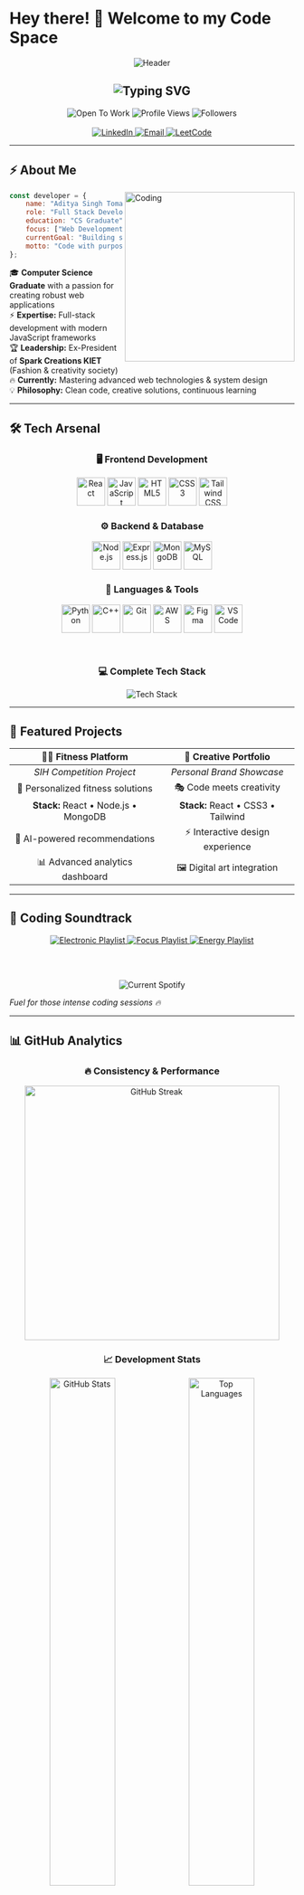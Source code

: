 # Hey there! 👋 Welcome to my Code Space

<div align="center">
  
  <img src="https://capsule-render.vercel.app/api?type=waving&color=gradient&customColorList=0,1,2,3,4&height=140&section=header&text=Aditya%20Singh%20Tomar&fontSize=40&fontColor=ffffff&animation=fadeIn&fontAlignY=35" alt="Header"/>
  
  <h2>
    <img src="https://readme-typing-svg.demolab.com?font=JetBrains+Mono&size=26&duration=2500&pause=800&color=00D9FF&center=true&vCenter=true&width=500&lines=Full+Stack+Developer;CS+Graduate;Problem+Solver;Tech+Enthusiast" alt="Typing SVG" />
  </h2>
  
  <div>
    <img src="https://img.shields.io/badge/🚀-Open%20To%20Work-00D9FF?style=for-the-badge&logo=rocket&logoColor=white" alt="Open To Work"/>
    <img src="https://komarev.com/ghpvc/?username=adityasinghtomar&color=blue&style=for-the-badge&label=Profile+Views" alt="Profile Views"/>
    <img src="https://img.shields.io/github/followers/adityasinghtomar?style=for-the-badge&color=orange&logo=github&logoColor=white" alt="Followers"/>
  </div>
  <br/>
  
  <div>
    <a href="https://www.linkedin.com/in/aditya-singh-tomar-21-11-2k01/">
      <img src="https://img.shields.io/badge/LinkedIn-0077B5?style=for-the-badge&logo=linkedin&logoColor=white" alt="LinkedIn"/>
    </a>
    <a href="mailto:adityasinghtomar890@gmail.com">
      <img src="https://img.shields.io/badge/Gmail-D14836?style=for-the-badge&logo=gmail&logoColor=white" alt="Email"/>
    </a>
    <a href="https://leetcode.com/u/aditya_tomar2111/">
      <img src="https://img.shields.io/badge/LeetCode-FFA116?style=for-the-badge&logo=leetcode&logoColor=white" alt="LeetCode"/>
    </a>
  </div>

</div>

---

## ⚡ About Me

<img align="right" alt="Coding" width="300" src="https://media2.giphy.com/media/v1.Y2lkPTc5MGI3NjExZGRhOGlrajFpOXlsbm1kdnVwdXNha3pkZXZxam1pNGVxcmpxMGM0cCZlcD12MV9pbnRlcm5hbF9naWZfYnlfaWQmY3Q9Zw/QXwtfadqo7wbfmT46H/giphy.gif"/>

```javascript
const developer = {
    name: "Aditya Singh Tomar",
    role: "Full Stack Developer",
    education: "CS Graduate",
    focus: ["Web Development", "Problem Solving"],
    currentGoal: "Building scalable applications",
    motto: "Code with purpose, build with passion"
};
```

🎓 **Computer Science Graduate** with a passion for creating robust web applications  
⚡ **Expertise:** Full-stack development with modern JavaScript frameworks  
🏆 **Leadership:** Ex-President of **Spark Creations KIET** (Fashion & creativity society)  
🔥 **Currently:** Mastering advanced web technologies & system design  
💡 **Philosophy:** Clean code, creative solutions, continuous learning

---

## 🛠️ Tech Arsenal

<div align="center">
  
 <h3>🖥️ Frontend Development</h3>
<p>
  <img src="https://skillicons.dev/icons?i=react" alt="React" width="50" height="50" title="React"/>
  <img src="https://skillicons.dev/icons?i=js" alt="JavaScript" width="50" height="50" title="JavaScript"/>
  <img src="https://skillicons.dev/icons?i=html" alt="HTML5" width="50" height="50" title="HTML5"/>
  <img src="https://skillicons.dev/icons?i=css" alt="CSS3" width="50" height="50" title="CSS3"/>
  <img src="https://skillicons.dev/icons?i=tailwind" alt="Tailwind CSS" width="50" height="50" title="Tailwind CSS"/>
</p>

<h3>⚙️ Backend & Database</h3>
<p>
  <img src="https://skillicons.dev/icons?i=nodejs" alt="Node.js" width="50" height="50" title="Node.js"/>
  <img src="https://skillicons.dev/icons?i=express" alt="Express.js" width="50" height="50" title="Express.js"/>
  <img src="https://skillicons.dev/icons?i=mongodb" alt="MongoDB" width="50" height="50" title="MongoDB"/>
  <img src="https://skillicons.dev/icons?i=mysql" alt="MySQL" width="50" height="50" title="MySQL"/>
</p>

<h3>🔧 Languages & Tools</h3>
<p>
  <img src="https://skillicons.dev/icons?i=python" alt="Python" width="50" height="50" title="Python"/>
  <img src="https://skillicons.dev/icons?i=cpp" alt="C++" width="50" height="50" title="C++"/>
  <img src="https://skillicons.dev/icons?i=git" alt="Git" width="50" height="50" title="Git"/>
  <img src="https://skillicons.dev/icons?i=aws" alt="AWS" width="50" height="50" title="AWS"/>
  <img src="https://skillicons.dev/icons?i=figma" alt="Figma" width="50" height="50" title="Figma"/>
  <img src="https://skillicons.dev/icons?i=vscode" alt="VS Code" width="50" height="50" title="VS Code"/>
</p>


  <br/>
  
  <!-- Alternative: All in one row -->
  <h3>💻 Complete Tech Stack</h3>
  <img src="https://skillicons.dev/icons?i=react,js,html,css,tailwind,nodejs,express,mongodb,mysql,python,cpp,git,aws,figma,vscode&theme=dark&perline=8" alt="Tech Stack"/>

</div>

---

## 🎯 Featured Projects

<div align="center">

| 🏋️‍♂️ **Fitness Platform** | 🎨 **Creative Portfolio** |
|:---:|:---:|
| *SIH Competition Project* | *Personal Brand Showcase* |
| 💪 Personalized fitness solutions | 🎭 Code meets creativity |
| **Stack:** React • Node.js • MongoDB | **Stack:** React • CSS3 • Tailwind |
| 🤖 AI-powered recommendations | ⚡ Interactive design experience |
| 📊 Advanced analytics dashboard | 🖼️ Digital art integration |

</div>

---

## 🎵 Coding Soundtrack

<div align="center">
  <a href="https://open.spotify.com/playlist/37i9dQZF1DWXRqgorJj26U" target="_blank">
    <img src="https://img.shields.io/badge/🎧-Electronic%20Focus-1DB954?style=for-the-badge&logo=spotify&logoColor=white" alt="Electronic Playlist"/>
  </a>
  <a href="https://open.spotify.com/playlist/37i9dQZF1DX0XUsuxWHRQd" target="_blank">
    <img src="https://img.shields.io/badge/🎵-Deep%20Focus-1DB954?style=for-the-badge&logo=spotify&logoColor=white" alt="Focus Playlist"/>
  </a>
  <a href="https://open.spotify.com/playlist/37i9dQZF1DX4sWSpwq3LiO" target="_blank">
    <img src="https://img.shields.io/badge/⚡-Coding%20Energy-1DB954?style=for-the-badge&logo=spotify&logoColor=white" alt="Energy Playlist"/>
  </a>
  
  <br/><br/>
  
  <img src="https://spotify-github-profile.vercel.app/api/view.svg?uid=31l26iyqrucpkumfr5jzxnfzi5ja&cover_image=true&theme=novatorem&show_offline=false&background_color=121212&interchange=false&bar_color=53b14f&bar_color_cover=true" alt="Current Spotify"/>
</div>

*Fuel for those intense coding sessions 🔥*

---

## 📊 GitHub Analytics

<div align="center">

### 🔥 Consistency & Performance
<img src="https://github-readme-streak-stats.herokuapp.com/?user=adityasinghtomar&theme=dark&hide_border=true&stroke=00D9FF&ring=FFA500&fire=FF6347&currStreakLabel=00D9FF" alt="GitHub Streak" width="450"/>

<br/>

### 📈 Development Stats
<img src="https://github-readme-stats.vercel.app/api?username=adityasinghtomar&show_icons=true&theme=dark&hide_border=true&count_private=true&include_all_commits=true&title_color=00D9FF&text_color=ffffff&icon_color=FFA500" alt="GitHub Stats" width="48%"/>
<img src="https://github-readme-stats.vercel.app/api/top-langs/?username=adityasinghtomar&layout=compact&theme=dark&hide_border=true&langs_count=6&title_color=00D9FF&text_color=ffffff" alt="Top Languages" width="48%"/>

### 🏆 Achievements
<img src="https://github-profile-trophy.vercel.app/?username=adityasinghtomar&theme=darkhub&no-frame=true&row=1&column=6&margin-w=15" alt="GitHub Trophies"/>

</div>

---

## 💪 Daily Motivation

<div align="center">
  <img src="https://quotes-github-readme.vercel.app/api?type=horizontal&theme=dark&border=true" alt="Developer Quote"/>
</div>

---

## 🤝 Let's Build Something Great

<div align="center">
  
  <img src="https://readme-typing-svg.demolab.com?font=JetBrains+Mono&size=20&duration=3000&pause=1000&color=00D9FF&center=true&vCenter=true&width=600&lines=Ready+to+collaborate+on+exciting+projects;Always+exploring+new+technologies;Let's+create+something+impactful+together;Open+to+opportunities+and+challenges" alt="Connect Message" />

  <br/><br/>

  <div>
    <a href="mailto:adityasinghtomar890@gmail.com">
      <img src="https://img.shields.io/badge/📧%20Get%20In%20Touch-EA4335?style=for-the-badge&logo=gmail&logoColor=white" alt="Email"/>
    </a>
    <a href="https://www.linkedin.com/in/aditya-singh-tomar-21-11-2k01/" target="_blank">
      <img src="https://img.shields.io/badge/💼%20Professional%20Network-0077B5?style=for-the-badge&logo=linkedin&logoColor=white" alt="LinkedIn"/>
    </a>
    <a href="https://leetcode.com/u/aditya_tomar2111/" target="_blank">
      <img src="https://img.shields.io/badge/⚔️%20Coding%20Challenges-FFA116?style=for-the-badge&logo=leetcode&logoColor=white" alt="LeetCode"/>
    </a>
  </div>
  
  <br/>
  
  **💬 Talk to me about:** React Development, System Design, Full Stack Architecture  
  **⚡ Strength:** Building scalable solutions with clean, efficient code  
  **🎯 Mission:** *Creating technology that makes a difference*

</div>

---

<div align="center">
  <img src="https://capsule-render.vercel.app/api?type=waving&color=gradient&customColorList=0,1,2,3,4&height=100&section=footer&text=Thanks%20for%20checking%20out%20my%20profile!&fontSize=16&fontColor=ffffff&animation=twinkling&fontAlignY=75" alt="Footer"/>
  
  <br/>
  
  <sub>⭐ If you find my work interesting, consider starring some repositories!</sub>  
  <br/>  
  <sub>🚀 *"Great software is built by great teams"* 🚀</sub>
</div>
